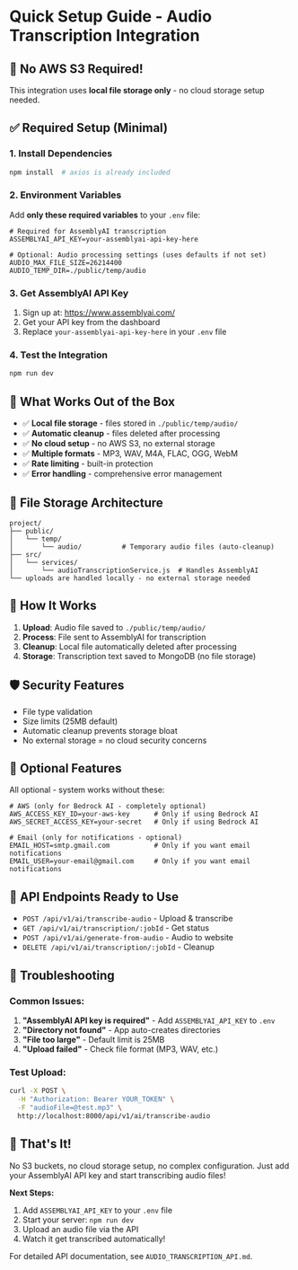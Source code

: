 # Quick Setup Guide - Audio Transcription Integration

## 🚀 **No AWS S3 Required!**

This integration uses **local file storage only** - no cloud storage setup needed.

## ✅ **Required Setup (Minimal)**

### 1. Install Dependencies
```bash
npm install  # axios is already included
```

### 2. Environment Variables
Add **only these required variables** to your `.env` file:

```env
# Required for AssemblyAI transcription
ASSEMBLYAI_API_KEY=your-assemblyai-api-key-here

# Optional: Audio processing settings (uses defaults if not set)
AUDIO_MAX_FILE_SIZE=26214400
AUDIO_TEMP_DIR=./public/temp/audio
```

### 3. Get AssemblyAI API Key
1. Sign up at: https://www.assemblyai.com/
2. Get your API key from the dashboard
3. Replace `your-assemblyai-api-key-here` in your `.env` file

### 4. Test the Integration
```bash
npm run dev
```

## 🎯 **What Works Out of the Box**

- ✅ **Local file storage** - files stored in `./public/temp/audio/`
- ✅ **Automatic cleanup** - files deleted after processing
- ✅ **No cloud setup** - no AWS S3, no external storage
- ✅ **Multiple formats** - MP3, WAV, M4A, FLAC, OGG, WebM
- ✅ **Rate limiting** - built-in protection
- ✅ **Error handling** - comprehensive error management

## 📁 **File Storage Architecture**

```
project/
├── public/
│   └── temp/
│       └── audio/          # Temporary audio files (auto-cleanup)
├── src/
│   └── services/
│       └── audioTranscriptionService.js  # Handles AssemblyAI
└── uploads are handled locally - no external storage needed
```

## 🔧 **How It Works**

1. **Upload**: Audio file saved to `./public/temp/audio/`
2. **Process**: File sent to AssemblyAI for transcription
3. **Cleanup**: Local file automatically deleted after processing
4. **Storage**: Transcription text saved to MongoDB (no file storage)

## 🛡️ **Security Features**

- File type validation
- Size limits (25MB default)
- Automatic cleanup prevents storage bloat
- No external storage = no cloud security concerns

## 🎨 **Optional Features**

All optional - system works without these:

```env
# AWS (only for Bedrock AI - completely optional)
AWS_ACCESS_KEY_ID=your-aws-key      # Only if using Bedrock AI
AWS_SECRET_ACCESS_KEY=your-secret   # Only if using Bedrock AI

# Email (only for notifications - optional)
EMAIL_HOST=smtp.gmail.com           # Only if you want email notifications
EMAIL_USER=your-email@gmail.com     # Only if you want email notifications
```

## 📝 **API Endpoints Ready to Use**

- `POST /api/v1/ai/transcribe-audio` - Upload & transcribe
- `GET /api/v1/ai/transcription/:jobId` - Get status
- `POST /api/v1/ai/generate-from-audio` - Audio to website
- `DELETE /api/v1/ai/transcription/:jobId` - Cleanup

## 🔧 **Troubleshooting**

### Common Issues:
1. **"AssemblyAI API key is required"** - Add `ASSEMBLYAI_API_KEY` to `.env`
2. **"Directory not found"** - App auto-creates directories
3. **"File too large"** - Default limit is 25MB
4. **"Upload failed"** - Check file format (MP3, WAV, etc.)

### Test Upload:
```bash
curl -X POST \
  -H "Authorization: Bearer YOUR_TOKEN" \
  -F "audioFile=@test.mp3" \
  http://localhost:8000/api/v1/ai/transcribe-audio
```

## 🎯 **That's It!**

No S3 buckets, no cloud storage setup, no complex configuration. Just add your AssemblyAI API key and start transcribing audio files!

**Next Steps:**
1. Add `ASSEMBLYAI_API_KEY` to your `.env` file
2. Start your server: `npm run dev`
3. Upload an audio file via the API
4. Watch it get transcribed automatically!

For detailed API documentation, see `AUDIO_TRANSCRIPTION_API.md`.